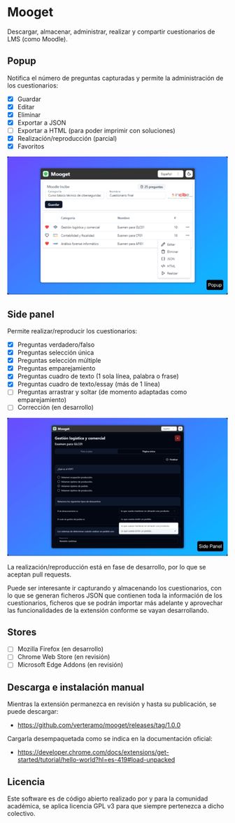 # Mooget
Descargar, almacenar, administrar, realizar y compartir cuestionarios de LMS (como Moodle).

## Popup
Notifica el número de preguntas capturadas y permite la administración de los cuestionarios:
- [x] Guardar
- [x] Editar
- [x] Eliminar
- [x] Exportar a JSON
- [ ] Exportar a HTML (para poder imprimir con soluciones)
- [x] Realización/reproducción (parcial)
- [x] Favoritos

![Popup](https://raw.githubusercontent.com/verteramo/mooget/main/src/assets/popup-640.png?token=GHSAT0AAAAAACSUADXTC3T3XWY53B3I5WOUZW67W4Q)

## Side panel
Permite realizar/reproducir los cuestionarios:
- [x] Preguntas verdadero/falso
- [x] Preguntas selección única
- [x] Preguntas selección múltiple
- [x] Preguntas emparejamiento
- [x] Preguntas cuadro de texto (1 sola línea, palabra o frase)
- [x] Preguntas cuadro de texto/essay (más de 1 línea)
- [ ] Preguntas arrastrar y soltar (de momento adaptadas como emparejamiento)
- [ ] Corrección (en desarrollo)

![Side panel](https://raw.githubusercontent.com/verteramo/mooget/main/src/assets/side-panel-640.png?token=GHSAT0AAAAAACSUADXTUP33YVVKB4BLUAXUZW67XGQ)

La realización/reproducción está en fase de desarrollo, por lo que se aceptan pull requests.

Puede ser interesante ir capturando y almacenando los cuestionarios, con lo que se generan ficheros JSON que contienen toda la información de los cuestionarios, ficheros que se podrán importar más adelante y aprovechar las funcionalidades de la extensión conforme se vayan desarrollando.

## Stores
- [ ] Mozilla Firefox (en desarrollo)
- [ ] Chrome Web Store (en revisión)
- [ ] Microsoft Edge Addons (en revisión)

## Descarga e instalación manual
Mientras la extensión permanezca en revisión y hasta su publicación, se puede descargar:
- https://github.com/verteramo/mooget/releases/tag/1.0.0

Cargarla desempaquetada como se indica en la documentación oficial:
- https://developer.chrome.com/docs/extensions/get-started/tutorial/hello-world?hl=es-419#load-unpacked

## Licencia
Este software es de código abierto realizado por y para la comunidad académica, se aplica licencia GPL v3 para que siempre pertenezca a dicho colectivo.
